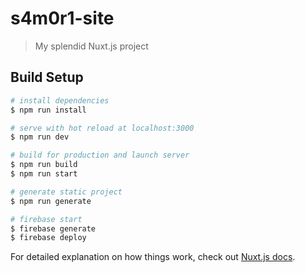 # s4m0r1-site

> My splendid Nuxt.js project

## Build Setup

``` bash
# install dependencies
$ npm run install

# serve with hot reload at localhost:3000
$ npm run dev

# build for production and launch server
$ npm run build
$ npm run start

# generate static project
$ npm run generate

# firebase start
$ firebase generate
$ firebase deploy
```

For detailed explanation on how things work, check out [Nuxt.js docs](https://nuxtjs.org).

